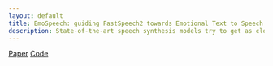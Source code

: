 ```yaml
---
layout: default
title: EmoSpeech: guiding FastSpeech2 towards Emotional Text to Speech
description: State-of-the-art speech synthesis models try to get as close as possible to the human voice. Hence, modelling emotions is an essential part of Text-To-Speech (TTS) research. In our work, we selected FastSpeech2 as the starting point and proposed a series of modifications for synthesizing emotional speech. Ac- cording to automatic and human evaluation, our model, Emo- Speech, surpasses existing models regarding both MOS score and emotion recognition accuracy in generated speech. We provided a detailed ablation study for every extension to Fast- Speech2 architecture that forms EmoSpeech. The uneven dis- tribution of emotions in the text is crucial for better, synthe- sized speech and intonation perception. Our model includes a conditioning mechanism that effectively handles this issue by allowing emotions to contribute to each phone with varying in- tensity levels. The human assessment indicates that proposed modifications generate audio with higher MOS and emotional expressiveness.
---
```

[Paper](https://openreview.net/pdf?id=LYgrzXwVsm) [Code](https://github.com/deepvk/emospeech)